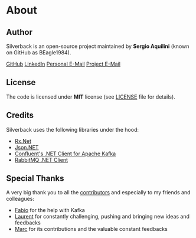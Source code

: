 # About

## Author

Silverback is an open-source project maintained by **Sergio Aquilini** (known on GitHub as BEagle1984).

<a class="btn btn-default" href="https://github.com/BEagle1984" rel="nofollow noopener noreferrer"><i class='fab fa-github'></i> GitHub</a>
<a class="btn btn-default" href="https://www.linkedin.com/in/sergio-aquilini-689764140/" rel="nofollow noopener noreferrer"><i class='fab fa-linkedin'></i> LinkedIn</a>
<a class="btn btn-default" href="mailto:aquilinis@outlook.com" rel="nofollow noopener noreferrer"><i class='fas fa-envelope'></i> Personal E-Mail</a>
<a class="btn btn-default" href="mailto:silverback-project@outlook.com" rel="nofollow noopener noreferrer"><i class='fas fa-envelope'></i> Project E-Mail</a>

## License

The code is licensed under **MIT** license (see [LICENSE](https://github.com/BEagle1984/silverback/blob/master/LICENSE) file for details).

## Credits

Silverback uses the following libraries under the hood:
* [Rx.Net](https://github.com/dotnet/reactive)
* [Json.NET](https://github.com/JamesNK/Newtonsoft.Json)
* [Confluent's .NET Client for Apache Kafka](https://github.com/confluentinc/confluent-kafka-dotnet)
* [RabbitMQ .NET Client](https://github.com/rabbitmq/rabbitmq-dotnet-client)

## Special Thanks

A very big thank you to all the [contributors](xref:contributing#contributors) and especially to my friends and colleagues:
* [Fabio](https://github.com/ppx80) for the help with Kafka
* [Laurent](https://github.com/lbovet) for constantly challenging, pushing and bringing new ideas and feedbacks
* [Marc](https://github.com/msallin) for its contributions and the valuable constant feedbacks
